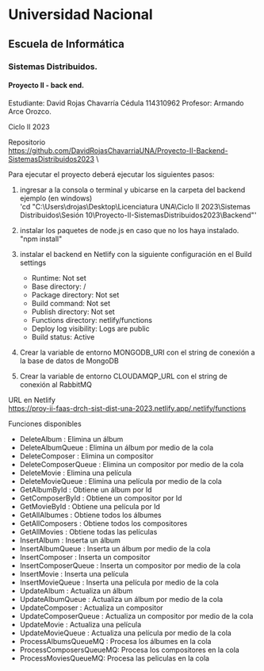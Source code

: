 # Universidad Nacional 
## Escuela de Informática 
### Sistemas Distribuidos.

#### Proyecto II - back end.

Estudiante: 
David Rojas Chavarría
Cédula
114310962
Profesor:
Armando Arce Orozco.

Ciclo II 2023

Repositorio \
    https://github.com/DavidRojasChavarriaUNA/Proyecto-II-Backend-SistemasDistribuidos2023 \

Para ejecutar el proyecto deberá ejecutar los siguientes pasos:

1. ingresar a la consola o terminal y ubicarse en la carpeta del backend \
	ejemplo (en windows)\
		 'cd "C:\Users\drojas\Desktop\Licenciatura UNA\Ciclo II 2023\Sistemas Distribuidos\Sesión 10\Proyecto-II-SistemasDistribuidos2023\Backend"'
	
2. instalar los paquetes de node.js en caso que no los haya instalado. \
	"npm install"

3. instalar el backend en Netlify con la siguiente configuración en el Build settings
   - Runtime: Not set
   - Base directory: /
   - Package directory: Not set
   - Build command: Not set
   - Publish directory: Not set
   - Functions directory: netlify/functions
   - Deploy log visibility: Logs are public
   - Build status: Active

4. Crear la variable de entorno MONGODB_URI con el string de conexión a la base de datos de MongoDB
5. Crear la variable de entorno CLOUDAMQP_URL con el string de conexión al RabbitMQ

URL en Netlify \
https://proy-ii-faas-drch-sist-dist-una-2023.netlify.app/.netlify/functions

Funciones disponibles
- DeleteAlbum : Elimina un álbum
- DeleteAlbumQueue : Elimina un álbum por medio de la cola
- DeleteComposer : Elimina un compositor
- DeleteComposerQueue : Elimina un compositor por medio de la cola
- DeleteMovie : Elimina una película
- DeleteMovieQueue : Elimina una película por medio de la cola
- GetAlbumById : Obtiene un álbum por Id
- GetComposerById : Obtiene un compositor por Id
- GetMovieById : Obtiene una película por Id
- GetAllAlbumes : Obtiene todos los álbumes
- GetAllComposers : Obtiene todos los compositores
- GetAllMovies : Obtiene todas las películas
- InsertAlbum : Inserta un álbum
- InsertAlbumQueue : Inserta un álbum por medio de la cola
- InsertComposer : Inserta un compositor
- InsertComposerQueue : Inserta un compositor por medio de la cola
- InsertMovie : Inserta una película
- InsertMovieQueue : Inserta una película por medio de la cola
- UpdateAlbum : Actualiza un álbum
- UpdateAlbumQueue : Actualiza un álbum por medio de la cola
- UpdateComposer : Actualiza un compositor
- UpdateComposerQueue : Actualiza un compositor por medio de la cola
- UpdateMovie : Actualiza una película
- UpdateMovieQueue : Actualiza una película por medio de la cola
- ProcessAlbumsQueueMQ : Procesa los álbumes en la cola
- ProcessComposersQueueMQ: Procesa los compositores en la cola
- ProcessMoviesQueueMQ: Procesa las peliculas en la cola